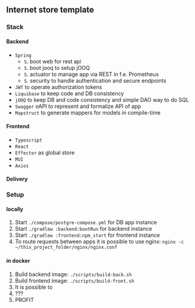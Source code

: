 ## Internet store template

### Stack

#### Backend

* `Spring`
    * `S`. boot web for rest api
    * `S`. boot jooq to setup jOOQ
    * `S`. actuator to manage app via REST in f.e. Prometheus
    * `S`. security to handle authentication and secure endpoints
* `JWT` to operate authorization tokens
* `Liquibase` to keep code and DB consistency
* `jOOQ` to keep DB and code consistency and simple DAO way to do SQL
* `Swagger` oAPI to represent and formalize API of app
* `Mapstruct` to generate mappers for models in compile-time

#### Frontend

* `Typescript`
* `React`
* `Effector` as global store
* `MUI`
* `Axios`

#### Delivery

### Setup

#### locally

1. Start `./compose/postgre-compose.yml` for DB app instance
2. Start `./gradlew :backend:bootRun` for backend instance
3. Start `./gradlew :frontend:npm_start` for frontend instance
4. To route requests between apps it is possible to use nginx: `nginx -c ~/this_project_folder/nginx/nginx.conf`

#### in docker

1. Build backend image: `./scripts/build-back.sh`
2. Build frontend image: `./scripts/build-front.sh`
3. It is possible to 
4. ???
5. PROFIT
